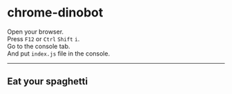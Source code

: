 # chrome-dinobot
Open your browser.  
Press ``F12`` or ``Ctrl`` ``Shift`` ``i``.  
Go to the console tab.  
And put ``index.js`` file in the console.  

----------------------------------------------------
## Eat your spaghetti
